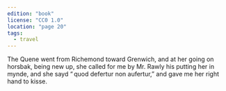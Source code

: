 ```yaml
---
edition: "book"
license: "CC0 1.0"
location: "page 20"
tags:
  - travel
---
```

The Quene went from
Richemond toward Grenwich, and at her going on horsbak, being new
up, she called for me by Mr. Rawly his putting her in mynde,
and she sayd “ quod defertur non aufertur,” and gave me her right
hand to kisse.
